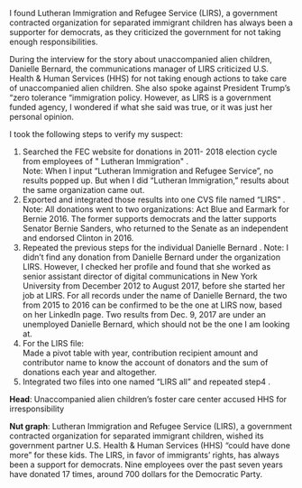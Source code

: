 I found Lutheran Immigration and Refugee Service (LIRS), a government contracted organization for separated immigrant children has always been a supporter for democrats, as they criticized the government for not taking enough responsibilities.

During the interview for the story about unaccompanied alien children, Danielle Bernard, the communications manager of LIRS criticized U.S. Health & Human Services (HHS) for not taking enough actions to take care of unaccompanied alien children. She also spoke against President Trump’s “zero tolerance “immigration policy. However, as LIRS is a government funded agency, I wondered if what she said was true, or it was just her personal opinion. 

I took the following steps to verify my suspect:
1.	Searched the FEC website for donations in 2011- 2018 election cycle from employees of " Lutheran Immigration" .  
Note: When I input “Lutheran Immigration and Refugee Service”, no results popped up. But when I did “Lutheran Immigration,” results about the same organization came out.   
2.	Exported and integrated those results into one CVS file named “LIRS” . 
Note: All donations went to two organizations: Act Blue and Earmark for Bernie 2016. The former supports democrats and the latter supports Senator Bernie Sanders, who returned to the Senate as an independent and endorsed Clinton in 2016.  
3.	Repeated the previous steps for the individual Danielle Bernard . 
Note: I didn’t find any donation from Danielle Bernard under the organization LIRS. However, I checked her profile and found that she worked as senior assistant director of digital communications in New York University from December 2012 to August 2017, before she started her job at LIRS. For all records under the name of Danielle Bernard, the two from 2015 to 2016 can be confirmed to be the one at LIRS now, based on her LinkedIn page. Two results from Dec. 9, 2017 are under an unemployed Danielle Bernard, which should not be the one I am looking at.   
4.	For the LIRS file:  
Made a pivot table with year, contribution recipient amount and contributor name to know the account of donators and the sum of donations each year and altogether.
5.	Integrated two files into one named “LIRS all” and repeated step4 . 

**Head**: Unaccompanied alien children’s foster care center accused HHS for irresponsibility 

**Nut graph**: Lutheran Immigration and Refugee Service (LIRS), a government contracted organization for separated immigrant children, wished its government partner U.S. Health & Human Services (HHS) “could have done more” for these kids. 
The LIRS, in favor of immigrants’ rights, has always been a support for democrats. Nine employees over the past seven years have donated 17 times, around 700 dollars for the Democratic Party.
